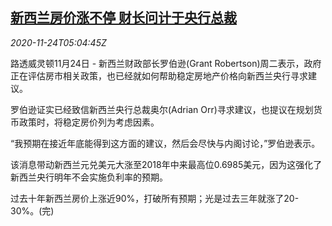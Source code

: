 <!--1606195399000-->
[新西兰房价涨不停 财长问计于央行总裁](https://cn.reuters.com/article/new-zealand-property-prices-1124-tues-idCNKBS2840CX)
------

<div><i>2020-11-24T05:04:45Z</i></div><p>路透威灵顿11月24日 - 新西兰财政部长罗伯逊(Grant Robertson)周二表示，政府正在评估房市相关政策，也已经就如何帮助稳定房地产价格向新西兰央行寻求建议。</p><p>罗伯逊证实已经致信新西兰央行总裁奥尔(Adrian Orr)寻求建议，也提议在规划货币政策时，将稳定房价列为考虑因素。</p><p>“我预期在接近年底能得到这方面的建议，然后会尽快与内阁讨论，”罗伯逊表示。</p><p>该消息带动新西兰元兑美元大涨至2018年中来最高位0.6985美元，因为这强化了新西兰央行明年不会实施负利率的预期。</p><p>过去十年新西兰房价上涨近90%，打破所有预期；光是过去三年就涨了20-30%。(完)</p>
